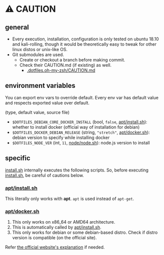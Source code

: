 # :warning: CAUTION

## general

* Every execution, installation, configuration is only tested on ubuntu 18.10 and kali-rolling, though it would be theoretically easy to tweak for other linux distos or unix-like OS.
* Git submodules are used.
  * Create or checkout a branch before making commit.
  * Check their CAUTION.md (if existing) as well.
    * [.dotfiles.oh-my-zsh/CAUTION.md](.dotfiles.oh-my-zsh/CAUTION.md)

## environment variables

You can export env vars to override default. Every env var has default value and respects exported value over default.

(type, default value, source file)

* `$DOTFILES_DEBIAN_CORE_DOCKER_INSTALL` (bool, `false`, [apt/install.sh](apt/install.sh)): whether to install docker 
(official way of installation for debian)
* `$DOTFILES_DOCKER_DEBIAN_RELEASE` (string, `"stretch"`, [apt/docker.sh](apt/docker.sh)): debian version to specify while installing docker
* `$DOTFILES_NODE_VER` (int, `11`, [node/node.sh](node/node.sh)): node.js version to install

## specific

[install.sh](install.sh) internally executes the following scripts. So, before executing [install.sh](install.sh), be careful of cautions below.

### [apt/install.sh](apt/install.sh)

This literally only works with **apt**. `apt` is used instead of `apt-get`.

### [apt/docker.sh](apt/docker.sh)

1. This only works on x86_64 or AMD64 architecture.
2. This is automatically called by [apt/install.sh](apt/install.sh).
3. This only works for debian or some debian-based distro. Check if distro version is compatible (on the official site).

Refer [the official website's explanation](https://docs.docker.com/install/linux/docker-ce/debian/) if needed.